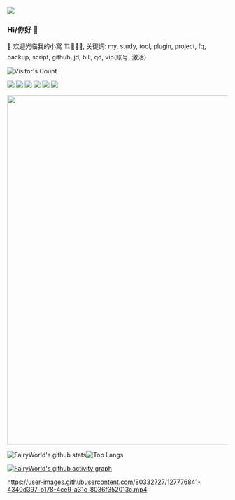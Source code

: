 
<p align="left">
<a href="https://github.com/FairyWorld/FairyWorld" ><img src="https://reporoster.com/stars/FairyWorld/FairyWorld" /></a>
</p>

### Hi/你好 👋

🔭  欢迎光临我的小窝  🏗🚧👷‍♂️, 关键词: my, study, tool, plugin, project, fq, backup, script, github, jd, bili, qd, vip(账号, 激活)

![Visitor's Count](https://profile-counter.glitch.me/fairyworld/count.svg)

<p align="left">
<a href="https://github.com/FairyWorld/FairyWorld" ><img src="https://img.shields.io/github/stars/FairyWorld/FairyWorld" /></a>
<a href="https://github.com/FairyWorld/FairyWorld" ><img src="https://img.shields.io/github/last-commit/FairyWorld/FairyWorld" /></a>
<a href="https://github.com/FairyWorld/FairyWorld" ><img src="https://img.shields.io/github/release/FairyWorld/FairyWorld" /></a>
<a href="https://github.com/FairyWorld/FairyWorld" ><img src="https://img.shields.io/github/downloads/FairyWorld/FairyWorld/total" /></a>
<a href="https://github.com/FairyWorld/FairyWorld" ><img src="https://img.shields.io/github/license/FairyWorld/FairyWorld" /></a>
<a href="https://t.me/TestFlightCN" ><img src="https://img.shields.io/badge/Telegram-Channel-blue.svg?logo=telegram" /></a>
</p>

<a href="https://github.com/fairyworld">
  <img width=800 src="https://github-profile-trophy.vercel.app/?username=fairyworld&column=7&theme=gruvbox&no-frame=true"/>
</a>

![FairyWorld's github stats](https://github-readme-stats.vercel.app/api?username=FairyWorld&show_icons=true&include_all_commits=true&count_private=true&line_height=28&theme=vue-dark)![Top Langs](https://github-readme-stats.vercel.app/api/top-langs/?username=FairyWorld&layout=compact&langs_count=12&theme=vue-dark&line_height=28)

[![FairyWorld's github activity graph](https://activity-graph.herokuapp.com/graph?username=FairyWorld&theme=dracula)](https://github.com/ashutosh00710/github-readme-activity-graph)

https://user-images.githubusercontent.com/80332727/127776841-4340d397-b178-4ce9-a31c-8036f352013c.mp4

